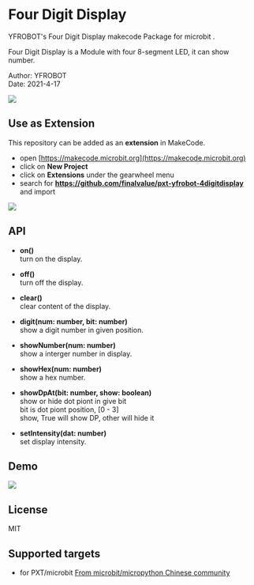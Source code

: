 # Four Digit Display
YFROBOT's Four Digit Display makecode Package for microbit .

Four Digit Display is a Module with four 8-segment LED, it can show number.

Author: YFROBOT  
Date:   2021-4-17

![](https://raw.githubusercontent.com/finalvalue/pxt-yfrobot-4digitdisplay/main/icon.png)

## Use as Extension

This repository can be added as an **extension** in MakeCode.

* open [https://makecode.microbit.org](https://makecode.microbit.org)
* click on **New Project**
* click on **Extensions** under the gearwheel menu
* search for **https://github.com/finalvalue/pxt-yfrobot-4digitdisplay** and import

![](https://raw.githubusercontent.com/finalvalue/pxt-yfrobot-4digitdisplay/main/4-LED.jpg)

## API

- **on()**  
turn on the display.  

- **off()**  
turn off the display.  

- **clear()**  
clear content of the display.  

- **digit(num: number, bit: number)**  
show a digit number in given position.  

- **showNumber(num: number)**  
show a interger number in display.  

- **showHex(num: number)**  
show a hex number.  

- **showDpAt(bit: number, show: boolean)**  
show or hide dot piont in give bit  
bit is dot piont position, [0 - 3]  
show, True will show DP, other will hide it  

- **setIntensity(dat: number)**  
set display intensity.  

## Demo

![](https://raw.githubusercontent.com/finalvalue/pxt-yfrobot-4digitdisplay/main/demo.png)

## License  
MIT

## Supported targets  

* for PXT/microbit
[From microbit/micropython Chinese community](http://www.micropython.org.cn) 